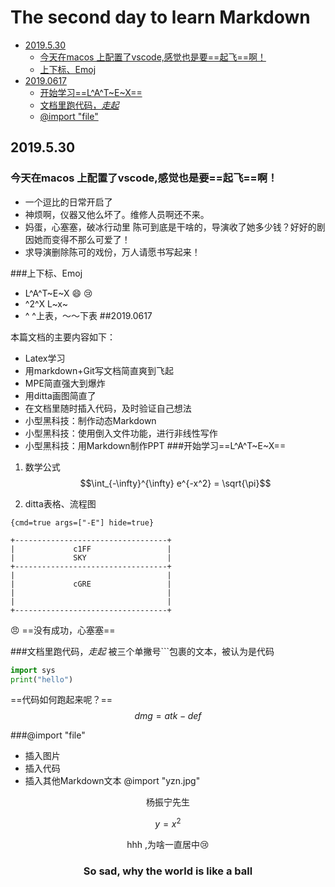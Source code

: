 # The second day to learn Markdown
<!-- @import "[TOC]" {cmd="toc" depthFrom=2 depthTo=3 orderedList=false} -->

<!-- code_chunk_output -->

- [2019.5.30](#2019530)
  - [今天在macos 上配置了vscode,感觉也是要==起飞==啊！](#今天在macos-上配置了vscode感觉也是要起飞啊)
  - [上下标、Emoj](#上下标-emoj)
- [2019.0617](#20190617)
  - [开始学习==L^A^T~E~X==](#开始学习lat~e~x)
  - [文档里跑代码，*走起*](#文档里跑代码走起)
  - [@import "file"](#import-file)

<!-- /code_chunk_output -->
## 2019.5.30

### 今天在macos 上配置了vscode,感觉也是要==起飞==啊！
+ 一个逗比的日常开启了
+ 神烦啊，仪器又他么坏了。维修人员啊还不来。
+ 妈蛋，心塞塞，破冰行动里 陈可到底是干啥的，导演收了她多少钱？好好的剧因她而变得不那么可爱了！
+ 求导演删除陈可的戏份，万人请愿书写起来！

###上下标、Emoj
+ L^A^T~E~X   :smile: :cry: 
+ ^2^X  L~x~ 
+ ^ ^上表，～～下表
##2019.0617

本篇文档的主要内容如下：
+ Latex学习
+ 用markdown+Git写文档简直爽到飞起
+ MPE简直强大到爆炸
+ 用ditta画图简直了
+ 在文档里随时插入代码，及时验证自己想法
+ 小型黑科技：制作动态Markdown
+ 小型黑科技：使用倒入文件功能，进行非线性写作
+ 小型黑科技：用Markdown制作PPT
###开始学习==L^A^T~E~X==
1. 数学公式
$$\int_{-\infty}^{\infty} e^{-x^2} = \sqrt{\pi}$$

1. ditta表格、流程图
```ditta 
{cmd=true args=["-E"] hide=true}

+----------------------------------+
|             c1FF                 |
|             SKY                  |
+----------------------------------+
|                                  |
|             cGRE                 | 
|                                  |
|                                  |
+----------------------------------+
```
:angry: ==没有成功，心塞塞==

###文档里跑代码，*走起*
被三个单撇号```包裹的文本，被认为是代码
```python
import sys
print("hello")
```
==代码如何跑起来呢？==
$$dmg=atk-def$$

###@import "file"
+ 插入图片
+ 插入代码
+ 插入其他Markdown文本
@import "yzn.jpg"
<center> 杨振宁先生 <center/>


$$ y=x^2$$

hhh ,为啥一直居中:cry:

### So sad, why the world is like a ball












